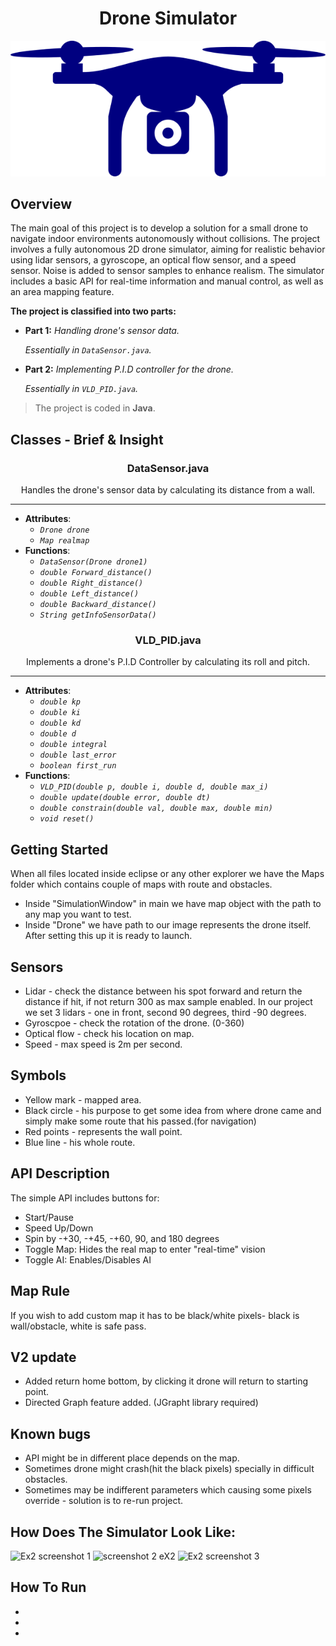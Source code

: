 <h1 align="center"> Drone Simulator </h1>

<p align="center">
  <img src="drone.png" alt="Drone Image" />
</p>

## Overview

The main goal of this project is to develop a solution for a small drone to navigate indoor environments autonomously without collisions. The project involves a fully autonomous 2D drone simulator, aiming for realistic behavior using lidar sensors, a gyroscope, an optical flow sensor, and a speed sensor. Noise is added to sensor samples to enhance realism. The simulator includes a basic API for real-time information and manual control, as well as an area mapping feature.

**The project is classified into two parts:**

- **Part 1:** _Handling drone's sensor data._
  
  _Essentially in `DataSensor.java`._
  
- **Part 2:** _Implementing P.I.D controller for the drone._
  
  _Essentially in `VLD_PID.java`._
  
> The project is coded in **Java**.

## Classes - Brief & Insight

<h3 align="center"> DataSensor.java </h3>
<p align="center"> Handles the drone's sensor data by calculating its distance from a wall. </p>

------------------------------------------------------------------------------------------------------------------------------------------------

- **Attributes**: 
  - _`Drone drone`_
  - _`Map realmap`_
- **Functions**: 
  - _`DataSensor(Drone drone1)`_
  - _`double Forward_distance()`_
  - _`double Right_distance()`_
  - _`double Left_distance()`_
  - _`double Backward_distance()`_
  - _`String getInfoSensorData()`_

<h3 align="center"> VLD_PID.java </h3>
<p align="center"> Implements a drone's P.I.D Controller by calculating its roll and pitch. </p>

------------------------------------------------------------------------------------------------------------------------------------------------

- **Attributes**:
  - _`double kp`_
  - _`double ki`_
  - _`double kd`_
  - _`double d`_
  - _`double integral`_
  - _`double last_error`_
  - _`boolean first_run`_
- **Functions**:
  - _`VLD_PID(double p, double i, double d, double max_i)`_
  - _`double update(double error, double dt)`_
  - _`double constrain(double val, double max, double min)`_
  - _`void reset()`_

## Getting Started

When all files located inside eclipse or any other explorer we have the Maps folder which contains couple of maps with route and obstacles.
- Inside "SimulationWindow" in main we have map object with the path to any map you want to test.
- Inside "Drone" we have path to our image represents the drone itself.
After setting this up it is ready to launch.

## Sensors
- Lidar - check the distance between his spot forward and return the distance if hit, if not return 300 as max sample enabled.
In our project we set 3 lidars - one in front, second 90 degrees, third -90 degrees.
- Gyroscpoe - check the rotation of the drone. (0-360)
- Optical flow - check his location on map.
- Speed - max speed is 2m per second.

## Symbols 
- Yellow mark - mapped area.
- Black circle - his purpose to get some idea from where drone came and simply make some route that his passed.(for navigation)
- Red points - represents the wall point.
- Blue line - his whole route.

## API Description
The simple API includes buttons for:
- Start/Pause
- Speed Up/Down
- Spin by -+30, -+45, -+60, 90, and 180 degrees
- Toggle Map: Hides the real map to enter "real-time" vision
- Toggle AI: Enables/Disables AI

## Map Rule
If you wish to add custom map it has to be black/white pixels- black is wall/obstacle, white is safe pass.

## V2 update
- Added return home bottom, by clicking it drone will return to starting point.
- Directed Graph feature added. (JGrapht library required)

## Known bugs
- API might be in different place depends on the map.
- Sometimes drone might crash(hit the black pixels) specially in difficult obstacles.
- Sometimes may be indifferent parameters which causing some pixels override - solution is to re-run project.

## How Does The Simulator Look Like:
![Ex2 screenshot 1](https://github.com/IbrahemHurani/Drone-Simulator/assets/86603326/f60f0cfd-f30d-47df-9c5b-153bb726f2d6)
![screenshot 2 eX2](https://github.com/IbrahemHurani/Drone-Simulator/assets/86603326/104ba326-40f1-45bc-9a4a-91e1add7b80b)
![Ex2 screenshot 3](https://github.com/IbrahemHurani/Drone-Simulator/assets/86603326/f4ba2801-3550-46d6-8831-c8724f3ddc95)


## How To Run

-
-
-
